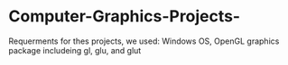 # Computer-Graphics-Projects-
Requerments for thes projects, we used:
Windows OS,
OpenGL graphics package includeing gl, glu, and glut
